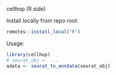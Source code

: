 cellhop (R side)

Install locally from repo root:

```r
remotes::install_local("R")
```

Usage:

```r
library(cellhop)
# seurat_obj <- ...
adata <- seurat_to_anndata(seurat_obj)
```
